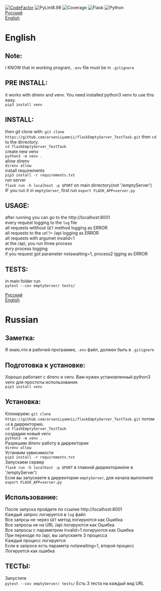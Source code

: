 [![CodeFactor](https://www.codefactor.io/repository/github/arseniiyamnii/flaskemptyserver_testtask/badge)](https://www.codefactor.io/repository/github/arseniiyamnii/flaskemptyserver_testtask)
![PyLint8.98](https://img.shields.io/badge/PyLint-8.98-green)
![Coverage](https://img.shields.io/badge/Coverage-92%-green)
![Flask](https://img.shields.io/badge/flask-1.1.2-blue)
![Python](https://img.shields.io/badge/Python-3.6.9-blue)  
[Русский](#russian)  
[English](#english)  
  
# English
  
## Note:  
I KNOW that in working program, `.env` file must be in `.gitignore`  
  
  
## PRE INSTALL:  
it works with direnv and venv. You need installed python3 venv to use this easy.  
`pip3 install venv`  
  
  
## INSTALL:
then git clone with:
`git clone https://github.com/arseniiyamnii/flaskEmptyServer_TestTask.git`
then `cd` to the dirrectory.  
`cd flaskEmptyServer_TestTask`  
create new venv  
`python3 -m venv .`  
allow direnv  
`direnv allow`  
install requirements  
`pip3 install -r requirements.txt`  
run server  
`flask run -h localhost -p $PORT` on main dirrectory(not '/emptyServer')  
IF you run it in `emptyServer`, first run `export FLASK_APP=server.py`  
  
  
## USAGE:  
after running you can go to the http://localhost:8001  
every request logging to the `log` file  
all requests wtithout `GET` method logging as ERROR  
all requests to the url != /api logging as ERROR  
all requests with argumet invalid=1  
at the /api, you run three process  
evry process logging  
if you request got parameter notawaiting=1, process2 lgging as ERROR  
  
  
## TESTS:  
  
in main folder run  
`pytest --cov emptyServer/ tests/`
  
[Русский](#russian)  
[English](#english)  
  
# Russian
  
## Заметка:  
Я знаю,что в рабочей программе, `.env` файл, должен быть в `.gitignore`  
  
  
## Подготовка к установке:  
Хорошо работает с direnv и venv. Вам нужен установленный python3 venv для простоты использования.  
`pip3 install venv`  
  
  
## Установка:
Клонируем:
`git clone https://github.com/arseniiyamnii/flaskEmptyServer_TestTask.git`
потом `cd` в дирректорию.  
`cd flaskEmptyServer_TestTask`  
создадим новый venv  
`python3 -m venv .`  
Разрешим direnv работу в дирректории  
`direnv allow`  
Устанвим зависимости  
`pip3 install -r requirements.txt`  
Запускаем сервер  
`flask run -h localhost -p $PORT` в главной дирректории(не в  '/emptyServer')  
Если вы запускаете в дирректории `emptyServer`, для начала выполните `export FLASK_APP=server.py`  
  
  
## Использование:  
После запуска пройдите по ссылке http://localhost:8001  
Каждый запрос логируется в `log` файл  
Все запрсы не через `GET` метод логируются как Ошибка  
Все запросы не на URL /api логируются как Ошибка  
Все запросы с параметром invalid=1 логируются как Ошибка  
При переходе по  /api, вы запускаете 3 процесса  
Каждый процесс логируется  
Если в запросе есть параметр  notawaiting=1, второй процесс Логируется как ошибка  
  
  
## ТЕСТЫ:  
  
Запустите  
`pytest --cov emptyServer/ tests/`
Есть 3 теста на каждый вид URL


